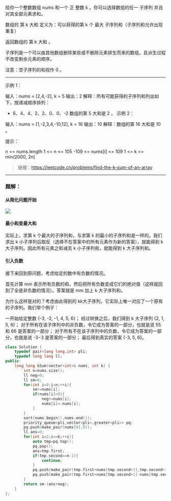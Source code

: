 给你一个整数数组 nums 和一个 正 整数 k 。你可以选择数组的任一 子序列 并且对其全部元素求和。

数组的 第 k 大和 定义为：可以获得的第 k 个 最大 子序列和（子序列和允许出现重复）

返回数组的 第 k 大和 。

子序列是一个可以由其他数组删除某些或不删除元素排生而来的数组，且派生过程不改变剩余元素的顺序。

注意：空子序列的和视作 0 。

---

示例 1：

输入：nums = [2,4,-2], k = 5
输出：2
解释：所有可能获得的子序列和列出如下，按递减顺序排列：

- 6、4、4、2、2、0、0、-2
  数组的第 5 大和是 2 。
  示例 2：

输入：nums = [1,-2,3,4,-10,12], k = 16
输出：10
解释：数组的第 16 大和是 10 。

提示：

n == nums.length
1 <= n <= 105
-109 <= nums[i] <= 109
1 <= k <= min(2000, 2n)

>  链接：https://leetcode.cn/problems/find-the-k-sum-of-an-array

---

### 题解：

#### 从简化问题开始

![](C:\Users\34649\AppData\Roaming\marktext\images\2022-08-21-15-18-45-image.png)

#### 最小和变最大和

实际上，求第 k 个最大的子序列和，与求第 k 的最小的子序列和是一样的。我们求出 k 小子序列后取反（选择不在答案中的所有元素作为新的答案），就能得到 k 大子序列。因此所有元素之和减去 k 小子序列和，就能得到 k 大子序列和。

#### 引入负数

接下来回到原问题，考虑给定的数中有负数的情况。

首先计算 mm 表示所有负数的和，然后把所有负数变成它们的绝对值（这样就回到了全是非负数的情况）。答案就是 mm 加上 k 大子序列和。

为什么这样是对的？考虑由此得到的 kk大子序列，它实际上唯一对应了一个原有的子序列。我们举个例子：

一开始给定整数 \{-3, -2, -1, 4, 5, 6\}；
经过转换之后，我们得到 k 大子序列 \{2, 1, 5, 6\}；
对于所有在该子序列中的非负数，令它成为答案的一部分，也就是说 55 和 66 是答案的一部分；
对于所有不在该子序列中的负数，令它成为答案的一部分，也就是说 -3−3 是答案的一部分；
最后得到真实的答案 \{-3, 5, 6\}。

```cpp
class Solution {
    typedef pair<long long,int> pli;
    typedef long long ll;
public:
    long long kSum(vector<int>& nums, int k) {
        int n=nums.size();
        ll neg=0;
        ll sm=0;
        for(int i=0;i<n;++i){
            sm+=nums[i];
            if(nums[i]<0){
                neg+=nums[i];
                nums[i]=-nums[i];
            }
        }
        sort(nums.begin(),nums.end());
        priority_queue<pli,vector<pli>,greater<pli>> pq;
        pq.push(make_pair(nums[0],0));
        ll ans=0;
        for(int i=2;i<=k;++i){
            auto tmp=pq.top();
            pq.pop();
            ans=tmp.first;
            if(tmp.second==n-1){
                continue;
            }
            pq.push(make_pair(tmp.first+nums[tmp.second+1],tmp.second+1));
            pq.push(make_pair(tmp.first+nums[tmp.second+1]-nums[tmp.second],tmp.second+1));
        }
        return sm-(ans+neg);
    }
};
```
